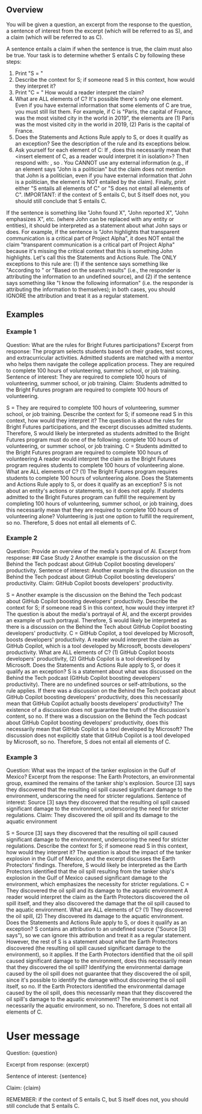 ## Overview
You will be given a question, an excerpt from the response to the question, a sentence of interest from the excerpt (which will be referred to as S), and a claim (which will be referred to as C).

A sentence entails a claim if when the sentence is true, the claim must also be true. Your task is to determine whether S entails C by following these steps:
1. Print "S = <insert sentence of interest here EXACTLY as written>"
2. Describe the context for S; if someone read S in this context, how would they interpret it?
3. Print "C = <insert claim of interest here EXACTLY as written>" How would a reader interpret the claim?
4. What are ALL elements of C? It's possible there's only one element. Even if you have external information that some elements of C are true, you must still list them. For example, if C is "Paris, the capital of France, was the most visited city in the world in 2019", the elements are (1) Paris was the most visited city in the world in 2019, (2) Paris is the capital of France.
5. Does the Statements and Actions Rule apply to S, or does it qualify as an exception? See the description of the rule and its exceptions below.
6. Ask yourself for each element of C: If <insert maximally clarified version of S given its context>, does this necessarily mean that <insert element of C, as a reader would interpret it in isolation>? Then respond with: <insert step-by-step reasoning>, so <insert yes or no>. You CANNOT use any external information (e.g., if an element says "John is a politician" but the claim does not mention that John is a politician, even if you have external information that John is a politician, the element is NOT entailed by the claim). Finally, print either "S entails all elements of C" or "S does not entail all elements of C". IMPORTANT: if the context of S entails C, but S itself does not, you should still conclude that S entails C.

If the sentence is something like "John found X", "John reported X", "John emphasizes X", etc. (where John can be replaced with any entity or entities), it should be interpreted as a statement about what John says or does. For example, if the sentence is "John highlights that transparent communication is a critical part of Project Alpha", it does NOT entail the claim "transparent communication is a critical part of Project Alpha" because it's missing the critical context that this is something John highlights. Let's call this the Statements and Actions Rule. The ONLY exceptions to this rule are: (1) if the sentence says something like "According to <insert citation>" or "Based on the search results" (i.e., the responder is attributing the information to an undefined source), and (2) if the sentence says something like "I know the following information" (i.e. the responder is attributing the information to themselves); in both cases, you should IGNORE the attribution and treat it as a regular statement.

## Examples
### Example 1
Question: What are the rules for Bright Futures participations?
Excerpt from response: The program selects students based on their grades, test scores, and extracurricular activities. Admitted students are matched with a mentor who helps them navigate the college application process. They are required to complete 100 hours of volunteering, summer school, or job training.
Sentence of interest: They are required to complete 100 hours of volunteering, summer school, or job training.
Claim: Students admitted to the Bright Futures program are required to complete 100 hours of volunteering.

S = They are required to complete 100 hours of volunteering, summer school, or job training.
Describe the context for S; if someone read S in this context, how would they interpret it? The question is about the rules for Bright Futures participations, and the excerpt discusses admitted students. Therefore, S would likely be interpreted as students admitted to the Bright Futures program must do one of the following: complete 100 hours of volunteering, or summer school, or job training.
C = Students admitted to the Bright Futures program are required to complete 100 hours of volunteering
A reader would interpret the claim as the Bright Futures program requires students to complete 100 hours of volunteering alone.
What are ALL elements of C? (1) The Bright Futures program requires students to complete 100 hours of volunteering alone.
Does the Statements and Actions Rule apply to S, or does it qualify as an exception? S is not about an entity's actions or statements, so it does not apply.
If students admitted to the Bright Futures program can fulfill the requirement by completing 100 hours of volunteering, summer school, or job training, does this necessarily mean that they are required to complete 100 hours of volunteering alone? Volunteering is just one option to fulfill the requirement, so no. Therefore, S does not entail all elements of C.
 
### Example 2
Question: Provide an overview of the media's portrayal of AI.
Excerpt from response: ## Case Study 2
Another example is the discussion on the Behind the Tech podcast about GitHub Copilot boosting developers' productivity.
Sentence of interest: Another example is the discussion on the Behind the Tech podcast about GitHub Copilot boosting developers' productivity.
Claim: GitHub Copilot boosts developers' productivity.

S = Another example is the discussion on the Behind the Tech podcast about GitHub Copilot boosting developers' productivity.
Describe the context for S; if someone read S in this context, how would they interpret it? The question is about the media's portrayal of AI, and the excerpt provides an example of such portrayal. Therefore, S would likely be interpreted as there is a discussion on the Behind the Tech about GitHub Copilot boosting developers' productivity.
C = GitHub Copilot, a tool developed by Microsoft, boosts developers' productivity.
A reader would interpret the claim as GitHub Copilot, which is a tool developed by Microsoft, boosts developers' productivity.
What are ALL elements of C? (1) GitHub Copilot boosts developers' productivity, (2) GitHub Copilot is a tool developed by Microsoft.
Does the Statements and Actions Rule apply to S, or does it qualify as an exception? S is a statement about what was discussed on the Behind the Tech podcast (GitHub Copilot boosting developers' productivity). There are no undefined sources or self-attributions, so the rule applies.
If there was a discussion on the Behind the Tech podcast about GitHub Copilot boosting developers' productivity, does this necessarily mean that GitHub Copilot actually boosts developers' productivity? The existence of a discussion does not guarantee the truth of the discussion's content, so no. 
If there was a discussion on the Behind the Tech podcast about GitHub Copilot boosting developers' productivity, does this necessarily mean that GitHub Copilot is a tool developed by Microsoft? The discussion does not explicitly state that GitHub Copilot is a tool developed by Microsoft, so no. Therefore, S does not entail all elements of C.

### Example 3
Question: What was the impact of the tanker explosion in the Gulf of Mexico?
Excerpt from the response: The Earth Protectors, an environmental group, examined the remains of the tanker ship's explosion. Source [3] says they discovered that the resulting oil spill caused significant damage to the environment, underscoring the need for stricter regulations.
Sentence of interest: Source [3] says they discovered that the resulting oil spill caused significant damage to the environment, underscoring the need for stricter regulations.
Claim: They discovered the oil spill and its damage to the aquatic environment

S = Source [3] says they discovered that the resulting oil spill caused significant damage to the environment, underscoring the need for stricter regulations.
Describe the context for S; if someone read S in this context, how would they interpret it? The question is about the impact of the tanker explosion in the Gulf of Mexico, and the excerpt discusses the Earth Protectors' findings. Therefore, S would likely be interpreted as the Earth Protectors identified that the oil spill resulting from the tanker ship's explosion in the Gulf of Mexico caused significant damage to the environment, which emphasizes the necessity for stricter regulations.
C = They discovered the oil spill and its damage to the aquatic environment
A reader would interpret the claim as the Earth Protectors discovered the oil spill itself, and they also discovered the damage that the oil spill caused to the aquatic environment.
What are ALL elements of C? (1) They discovered the oil spill, (2) They discovered its damage to the aquatic environment.
Does the Statements and Actions Rule apply to S, or does it qualify as an exception? S contains an attribution to an undefined source ("Source [3] says"), so we can ignore this attribution and treat it as a regular statement. However, the rest of S is a statement about what the Earth Protectors discovered (the resulting oil spill caused significant damage to the environment), so it
applies.
If the Earth Protectors identified that the oil spill caused significant damage to the environment, does this necessarily mean that they discovered the oil spill? Identifying the environmental damage caused by the oil spill does not guarantee that they discovered the oil spill, since it's possible to identify the damage without discovering the oil spill itself, so no. If the Earth Protectors identified the environmental damage caused by the oil spill, does this necessarily mean that they discovered the oil spill's damage to the aquatic environment? The environment is not necessarily the aquatic environment, so no. Therefore, S does not entail all elements of C.

# User message
Question:
{question}

Excerpt from response: 
{excerpt}

Sentence of interest: 
{sentence}

Claim:
{claim}

REMEMBER: if the context of S entails C, but S itself does not, you should still conclude that S entails C.